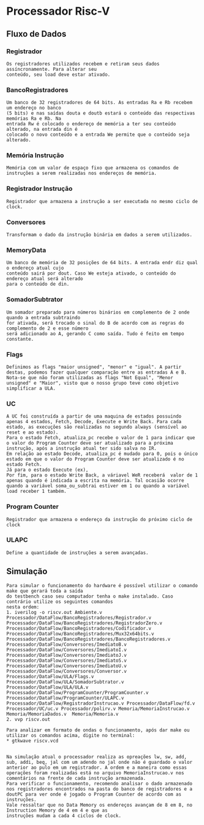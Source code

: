 # Processador Risc-V

## Fluxo de Dados

### Registrador

    Os registradores utilizados recebem e retiram seus dados assíncronamente. Para alterar seu
    conteúdo, seu load deve estar ativado.

### BancoRegistradores

    Um banco de 32 registradores de 64 bits. As entradas Ra e Rb recebem um endereço no banco
    (5 bits) e nas saídas douta e doutb estará o conteúdo das respectivas memórias Ra e Rb. Na
    entrada Rw é colocado o endereço de memória a ter seu conteúdo alterado, na entrada din é
    colocado o novo conteúdo e a entrada We permite que o conteúdo seja alterado.

### Memória Instrução

    Memória com um valor de espaço fixo que armazena os comandos de instruções a serem realizadas nos endereços de memória.

### Registrador Instrução

    Registrador que armazena a instrução a ser executada no mesmo ciclo de clock.

### Conversores

    Transformam o dado da instrução binária em dados a serem utilizados.

### MemoryData

    Um banco de memória de 32 posições de 64 bits. A entrada endr diz qual o endereço atual cujo
    conteúdo sairá por dout. Caso We esteja ativado, o conteúdo do endereço atual será alterado
    para o conteúdo de din.

### SomadorSubtrator

    Um somador preparado para números binários em complemento de 2 onde quando a entrada subtraindo
    for ativada, será trocado o sinal do B de acordo com as regras do complemento de 2 e esse número
    será adicionado ao A, gerando C como saída. Tudo é feito em tempo constante.

### Flags

    Definimos as flags "maior unsigned", "menor" e "igual". A partir destas, podemos fazer qualquer comparação entre as entradas A e B. Nota-se que não foram utilizadas as flags "Not Equal", "Menor unsigned" e "Maior", visto que o nosso grupo teve como objetivo simplificar a ULA.

### UC

    A UC foi construída a partir de uma maquina de estados possuindo apenas 4 estados, Fetch, Decode, Execute e Write Back. Para cada estado, as execuções são realizadas no segundo always (sensível ao reset e ao estado).
    Para o estado Fetch, atualiza_pc recebe o valor de 1 para indicar que o valor do Program Counter deve ser atualizado para a próxima instrução, após a instrução atual ter sido salva no IR.
    Em relação ao estado Decode, atualiza_pc é mudado para 0, pois o único estado em que o valor do Program Counter deve ser atualizado é no estado Fetch.
    Já para o estado Execute (ex),
    Por fim, para o estado Write Back, a váriavel WeR receberá  valor de 1 apenas quando é indicada a escrita na memória. Tal ocasião ocorre quando a variável soma_ou_subtrai estiver em 1 ou quando a variável load receber 1 também. 

### Program Counter

    Registrador que armazena o endereço da instrução do próximo ciclo de clock   

### ULAPC

    Define a quantidade de instruções a serem avançadas.

## Simulação

    Para simular o funcionamento do hardware é possível utilizar o comando make que gerará toda a saída
    do testbench caso seu computador tenha o make instalado. Caso contrário utilize os seguintes comandos
    nesta ordem:
    1. iverilog -o riscv.out Ambiente.v Processador/DataFlow/BancoRegistradores/Registrador.v Processador/DataFlow/BancoRegistradores/RegistradorZero.v Processador/DataFlow/BancoRegistradores/Codificador.v Processador/DataFlow/BancoRegistradores/Mux32x64bits.v Processador/DataFlow/BancoRegistradores/BancoRegistradores.v Processador/DataFlow/Conversores/ImediatoB.v Processador/DataFlow/Conversores/ImediatoI.v Processador/DataFlow/Conversores/ImediatoJ.v Processador/DataFlow/Conversores/ImediatoS.v Processador/DataFlow/Conversores/ImediatoU.v Processador/DataFlow/Conversores/Conversor.v Processador/DataFlow/ULA/Flags.v Processador/DataFlow/ULA/SomadorSubtrator.v Processador/DataFlow/ULA/ULA.v Processador/DataFlow/ProgramCounter/ProgramCounter.v Processador/DataFlow/ProgramCounter/ULAPC.v Processador/DataFlow/RegistradorInstrucao.v Processador/DataFlow/fd.v Processador/UC/uc.v Processador/polirv.v Memoria/MemoriaInstrucao.v Memoria/MemoriaDados.v  Memoria/Memoria.v
    2. vvp riscv.out

    Para analizar em formato de ondas o funcionamento, após dar make ou utilizar os comandos acima, digite no terminal:
    * gtkwave riscv.vcd


    Na simulação atual o processador realiza as opreações lw, sw, add, sub, addi, beq, jal com um adendo no jal onde não é guardado o valor anterior ao pulo em um registrador. A ordem e a maneira como essas operações foram realizadas está no arquivo MemoriaInstrucao.v nos comentários na frente de cada instrução armazenada.
    Para verificar o funcionamento, recomendo analisar o dado armazenado nos registradores encontrados na pasta do banco de registradores e a doutPC para ver onde é jogado o Program Counter de acordo com as instruções.
    Vale ressaltar que no Data Memory os endereços avançam de 8 em 8, no Instruction Memory de 4 em 4 e que as
    instruções mudam a cada 4 ciclos de clock.
  